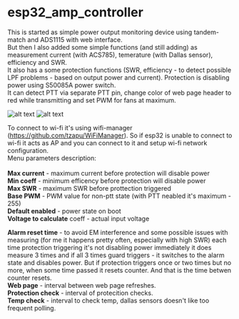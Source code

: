 # esp32_amp_controller

This is started as simple power output monitoring device using tandem-match and ADS1115 with web interface.<br />
But then I also added some simple functions (and still adding) as measurement current (with ACS785), temerature (with Dallas sensor), efficiency and SWR.<br />
It also has a some protection functions (SWR, efficiency - to detect possible LPF problems - based on output power and current). Protection is disabling power using S50085A power switch.<br />
It can detect PTT via separate PTT pin, change color of web page header to red while transmitting and set PWM for fans at maximum.

![alt text](https://enthru.net/wp-content/uploads/2024/02/image-6.png)
![alt text](https://enthru.net/wp-content/uploads/2024/02/image-7.png)

To connect to wi-fi it's using wifi-manager (https://github.com/tzapu/WiFiManager). So if esp32 is unable to connect to wi-fi it acts as AP and you can connect to it and setup wi-fi network configuration.
<br />
Menu parameters description:
<br />
<br />
**Max current** - maximum current before protection will disable power<br />
**Min coeff** - minimum efficency before protection will disable power<br />
**Max SWR** - maximum SWR before prottection triggered<br />
**Base PWM** - PWM value for non-ptt state (with PTT neabled it's maximum - 255)<br />
**Default enabled** - power state on boot<br />
**Voltage to calculate** coeff - actual input voltage<br />

**Alarm reset time** - to avoid EM interference and some possible issues with measuring (for me it happens pretty often, especially with high SWR) each time protection triggering it's not disabling power immediately it does measure 3 times and if all 3 times guard triggers - it switches to the alarm state and disables power. But if protection triggers once or two times but no more, when some time passed it resets counter. And that is the time betwen counter resets.<br />
**Web page** - interval between web page refreshes.<br />
**Protection check** - interval of protecition checks.<br />
**Temp check** - interval to check temp, dallas sensors doesn't like too frequent polling.<br />

 

